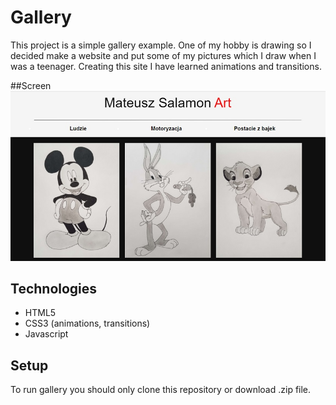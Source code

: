 # Gallery

This project is a simple gallery example. One of my hobby is drawing so I decided make a website and put some of my pictures which I draw when I was a teenager. 
Creating this site I have learned animations and transitions.

##Screen
![Algorithm schema](./images/img_github/gallery_screen.jpg)

## Technologies
* HTML5
* CSS3 (animations, transitions)
* Javascript

## Setup
To run gallery you should only clone this repository or download .zip file.
